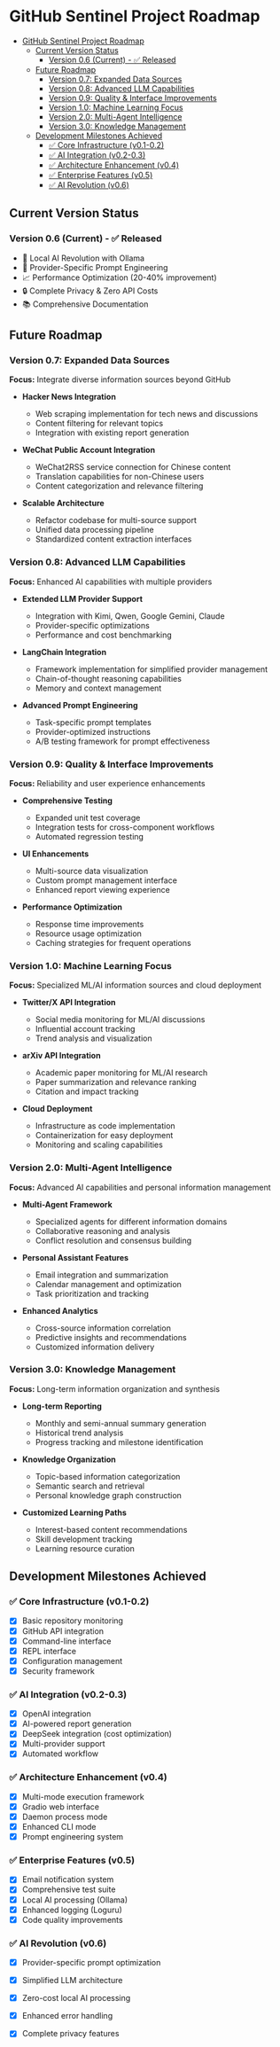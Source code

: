# GitHub Sentinel Project Roadmap

- [GitHub Sentinel Project Roadmap](#github-sentinel-project-roadmap)
  - [Current Version Status](#current-version-status)
    - [Version 0.6 (Current) - ✅ Released](#version-06-current----released)
  - [Future Roadmap](#future-roadmap)
    - [Version 0.7: Expanded Data Sources](#version-07-expanded-data-sources)
    - [Version 0.8: Advanced LLM Capabilities](#version-08-advanced-llm-capabilities)
    - [Version 0.9: Quality \& Interface Improvements](#version-09-quality--interface-improvements)
    - [Version 1.0: Machine Learning Focus](#version-10-machine-learning-focus)
    - [Version 2.0: Multi-Agent Intelligence](#version-20-multi-agent-intelligence)
    - [Version 3.0: Knowledge Management](#version-30-knowledge-management)
  - [Development Milestones Achieved](#development-milestones-achieved)
    - [✅ Core Infrastructure (v0.1-0.2)](#-core-infrastructure-v01-02)
    - [✅ AI Integration (v0.2-0.3)](#-ai-integration-v02-03)
    - [✅ Architecture Enhancement (v0.4)](#-architecture-enhancement-v04)
    - [✅ Enterprise Features (v0.5)](#-enterprise-features-v05)
    - [✅ AI Revolution (v0.6)](#-ai-revolution-v06)


## Current Version Status

### Version 0.6 (Current) - ✅ Released
- 🦙 Local AI Revolution with Ollama
- 🎨 Provider-Specific Prompt Engineering
- 📈 Performance Optimization (20-40% improvement)
- 🔒 Complete Privacy & Zero API Costs
- 📚 Comprehensive Documentation

## Future Roadmap

### Version 0.7: Expanded Data Sources
**Focus:** Integrate diverse information sources beyond GitHub

- **Hacker News Integration**
  - Web scraping implementation for tech news and discussions
  - Content filtering for relevant topics
  - Integration with existing report generation

- **WeChat Public Account Integration**
  - WeChat2RSS service connection for Chinese content
  - Translation capabilities for non-Chinese users
  - Content categorization and relevance filtering

- **Scalable Architecture**
  - Refactor codebase for multi-source support
  - Unified data processing pipeline
  - Standardized content extraction interfaces

### Version 0.8: Advanced LLM Capabilities
**Focus:** Enhanced AI capabilities with multiple providers

- **Extended LLM Provider Support**
  - Integration with Kimi, Qwen, Google Gemini, Claude
  - Provider-specific optimizations
  - Performance and cost benchmarking

- **LangChain Integration**
  - Framework implementation for simplified provider management
  - Chain-of-thought reasoning capabilities
  - Memory and context management

- **Advanced Prompt Engineering**
  - Task-specific prompt templates
  - Provider-optimized instructions
  - A/B testing framework for prompt effectiveness

### Version 0.9: Quality & Interface Improvements
**Focus:** Reliability and user experience enhancements

- **Comprehensive Testing**
  - Expanded unit test coverage
  - Integration tests for cross-component workflows
  - Automated regression testing

- **UI Enhancements**
  - Multi-source data visualization
  - Custom prompt management interface
  - Enhanced report viewing experience

- **Performance Optimization**
  - Response time improvements
  - Resource usage optimization
  - Caching strategies for frequent operations

### Version 1.0: Machine Learning Focus
**Focus:** Specialized ML/AI information sources and cloud deployment

- **Twitter/X API Integration**
  - Social media monitoring for ML/AI discussions
  - Influential account tracking
  - Trend analysis and visualization

- **arXiv API Integration**
  - Academic paper monitoring for ML/AI research
  - Paper summarization and relevance ranking
  - Citation and impact tracking

- **Cloud Deployment**
  - Infrastructure as code implementation
  - Containerization for easy deployment
  - Monitoring and scaling capabilities

### Version 2.0: Multi-Agent Intelligence
**Focus:** Advanced AI capabilities and personal information management

- **Multi-Agent Framework**
  - Specialized agents for different information domains
  - Collaborative reasoning and analysis
  - Conflict resolution and consensus building

- **Personal Assistant Features**
  - Email integration and summarization
  - Calendar management and optimization
  - Task prioritization and tracking

- **Enhanced Analytics**
  - Cross-source information correlation
  - Predictive insights and recommendations
  - Customized information delivery

### Version 3.0: Knowledge Management
**Focus:** Long-term information organization and synthesis

- **Long-term Reporting**
  - Monthly and semi-annual summary generation
  - Historical trend analysis
  - Progress tracking and milestone identification

- **Knowledge Organization**
  - Topic-based information categorization
  - Semantic search and retrieval
  - Personal knowledge graph construction

- **Customized Learning Paths**
  - Interest-based content recommendations
  - Skill development tracking
  - Learning resource curation

## Development Milestones Achieved

### ✅ Core Infrastructure (v0.1-0.2)
- [x] Basic repository monitoring
- [x] GitHub API integration
- [x] Command-line interface
- [x] REPL interface
- [x] Configuration management
- [x] Security framework

### ✅ AI Integration (v0.2-0.3)
- [x] OpenAI integration
- [x] AI-powered report generation
- [x] DeepSeek integration (cost optimization)
- [x] Multi-provider support
- [x] Automated workflow

### ✅ Architecture Enhancement (v0.4)
- [x] Multi-mode execution framework
- [x] Gradio web interface
- [x] Daemon process mode
- [x] Enhanced CLI mode
- [x] Prompt engineering system

### ✅ Enterprise Features (v0.5)
- [x] Email notification system
- [x] Comprehensive test suite
- [x] Local AI processing (Ollama)
- [x] Enhanced logging (Loguru)
- [x] Code quality improvements

### ✅ AI Revolution (v0.6)
- [x] Provider-specific prompt optimization
- [x] Simplified LLM architecture
- [x] Zero-cost local AI processing
- [x] Enhanced error handling
- [x] Complete privacy features


